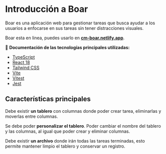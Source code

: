 
# Introducción a Boar

Boar es una aplicación web para gestionar tareas que busca ayudar a los usuarios a enfocarse en sus tareas sin tener distracciones visuales. 

Boar esta en linea, puedes usarlo en **[cm-boar.netlify.app](https://cm-boar.netlify.app/)**.

:dart: **Documentación de las tecnologías principales utilizadas:**

* [TypeScript](https://www.typescriptlang.org/)
* [React 18](https://es.react.dev/)
* [Tailwind CSS](https://tailwindcss.com/)
* [Vite](https://vitejs.dev/)
* [Vitest](https://vitest.dev/)
* [Jest](https://jestjs.io/)

## Características principales

Debe existir **un tablero** con columnas donde poder crear tarea, eliminarlas y moverlas entre columnas.

Se debe poder **personalizar el tablero**. Poder cambiar el nombre del tablero y las columnas, al igual que poder crear y eliminar columnas.

Debe existir **un archivo** donde irán todas las tareas terminadas, esto permite mantener limpio el tablero y conservar un registro.